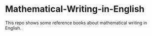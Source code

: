# Mathematical-Writing-in-English

This repo shows some reference books about mathematical writing in English.
